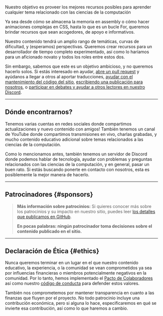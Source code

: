 <p><span class="text-style-headline-2">Nuestro objetivo es proveer los mejores recursos posibles para aprender cualquier tema relacionado con las ciencias de la computación</span></p>

Ya sea desde cómo se almacena la memoria en assembly o cómo hacer animaciones complejas en CSS, hasta lo que es un bucle For, queremos brindar recursos que sean acogedores, de apoyo e informativos.

Nuestro contenido tendrá un amplio rango de temáticas, curvas de dificultad, y (esperamos) perspectivas. Queremos crear recursos para un desarrollador de tiempo completo experimentado, así como lo haríamos para un aficionado novato y todos los roles entre estos dos.

Sin embargo, sabemos que este es un objetivo ambicioso, y no queremos hacerlo solos. Si estás interesado en ayudar, [abre un pull request](https://github.com/unicorn-utterances/unicorn-utterances/pulls) y ayúdanos a llegar a otros al aportar traducciones, [ayudar con el mantenimiento del código del sitio](https://github.com/unicorn-utterances/unicorn-utterances/issues?q=is%3Aopen+is%3Aissue+label%3A%22good+first+issue%22), [escribiendo una publicación para nosotros](https://github.com/unicorn-utterances/unicorn-utterances#blog-posts), o [participar en debates y ayudar a otros lectores en nuestro Discord](https://discord.gg/FMcvc6T).

---

## Dónde encontrarnos?

Tenemos varias cuentas en redes sociales donde compartimos actualizaciones y nuevo contenido con amigos! También tenemos un canal de YouTube donde compartimos transmisiones en vivo, charlas grabadas, y mucho contenido educativo adicional sobre temas relacionados a las ciencias de la computación.

Como lo mencionamos antes, también tenemos un servidor de Discord donde podemos hablar de tecnología, ayudar con problemas y preguntas relacionados con las ciencias de la computación, y en general, pasar un buen rato. Si estás buscando ponerte en contacto con nosotros, esta es posiblemente la mejor manera de hacerlo.

<!-- split -->

---

## Patrocinadores {#sponsors}

<!-- split -->

> **Más información sobre patrocinios:**
> Si quieres conocer más sobre los patrocinios y su impacto en nuestro sitio, puedes leer [los detalles que publicamos en GitHub](https://github.com/unicorn-utterances/unicorn-utterances/issues?q=is%3Aissue+label%3Adisclosure+is%3Aclosed).
>
> **En pocas palabras: ningún patrocinador toma decisiones sobre el contenido publicado en el sitio.**

---

## Declaración de Ética {#ethics}

Nunca queremos terminar en un lugar en el que nuestro contenido educativo, la experiencia,
o la comunidad se vean comprometidos ya sea por influencias financieras o miembros potencialmente
negativos en la comunidad. Por lo tanto, hemos implementado el
[Pacto de Colaboradores](https://www.contributor-covenant.org/)
así como nuestro [código de conducta](https://github.com/unicorn-utterances/unicorn-utterances/blob/master/CODE_OF_CONDUCT.md) para defender estos valores.

También nos comprometemos por mantener transparencia en cuanto a las finanzas que fluyen por el proyecto.
No todo patrocinio incluye una contribución económica, pero si alguna lo hace, especificaremos en qué se
invierte esa contribución, así como lo que haremos a cambio.
